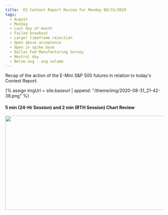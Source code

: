 ```yaml
---
title:  ES Context Report Review for Monday 08/31/2020
tags:
  - August
  - Monday
  - Last day of month
  - Failed breakout
  - Larger timeframe rejection
  - Open above acceptance
  - Open in spike base
  - Dallas Fed Manufacturing Survey
  - Neutral day
  - Below avg - avg volume
---
```


Recap of the action of the E-Mini S&P 500 futures in relation to today's Context Report.

{% assign imgUrl = site.baseurl | append: "/theme/img/2020-08-31_21-42-38.png" %}

#### 5 min (24-Hr Session) and 2 min (RTH Session) Chart Review

[<img src="{{imgUrl}}" width="600" height="300">]({{imgUrl}})

